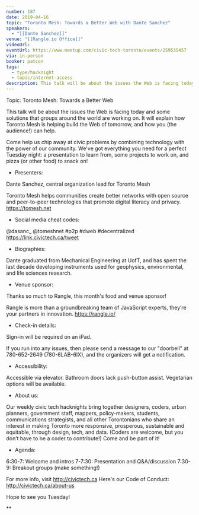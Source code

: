 ```yaml
---
number: 187
date: 2019-04-16
topic: "Toronto Mesh: Towards a Better Web with Dante Sanchez"
speakers:
  - "[[Dante Sanchez]]"
venue: "[[Rangle.io Office]]"
videoUrl: 
eventUrl: https://www.meetup.com/civic-tech-toronto/events/259535457
via: in-person
booker: patcon
tags:
  - type/hacknight
  - topic/internet-access
description: This talk will be about the issues the Web is facing today and some solutions that groups around the world are working on. It will explain how Toronto Mesh is helping build the Web of tomorrow, and how you (the audience!) can help.
---
```

Topic: Toronto Mesh: Towards a Better Web

This talk will be about the issues the Web is facing today and some solutions that groups around the world are working on. It will explain how Toronto Mesh is helping build the Web of tomorrow, and how you (the audience!) can help.

Come help us chip away at civic problems by combining technology with the power of our community. We've got everything you need for a perfect Tuesday night: a presentation to learn from, some projects to work on, and pizza (or other food) to snack on!

+ Presenters:

Dante Sanchez, central organization lead for Toronto Mesh

Toronto Mesh helps communities create better networks with open source and peer-to-peer technologies that promote digital literacy and privacy. https://tomesh.net

+ Social media cheat codes:

@dasanc_ @tomeshnet \#p2p \#dweb \#decentralized
https://link.civictech.ca/tweet

+ Biographies:

Dante graduated from Mechanical Engineering at UofT, and has spent the last decade developing instruments used for geophysics, environmental, and life sciences research.

+ Venue sponsor:

Thanks so much to Rangle, this month's food and venue sponsor!

Rangle is more than a groundbreaking team of JavaScript experts, they’re your partners in innovation. https://rangle.io/

+ Check-in details:

Sign-in will be required on an iPad.

If you run into any issues, then please send a message to our "doorbell" at 780-652-2649 (780-6LAB-6IX), and the organizers will get a notification.

+ Accessibility:

Accessible via elevator. Bathroom doors lack push-button assist. Vegetarian options will be available.

+ About us:

Our weekly civic tech hacknights bring together designers, coders, urban planners, government staff, mappers, policy-makers, students, communications strategists, and all other Torontonians who share an interest in making Toronto more responsive, prosperous, sustainable and equitable, through design, tech, and data. (Coders are welcome, but you don’t have to be a coder to contribute!) Come and be part of it!

+ Agenda:

6:30-7: Welcome and intros
7-7:30: Presentation and Q&A/discussion
7:30-9: Breakout groups (make something!)

For more info, visit http://civictech.ca
Here's our Code of Conduct: http://civictech.ca/about-us

Hope to see you Tuesday!

**
